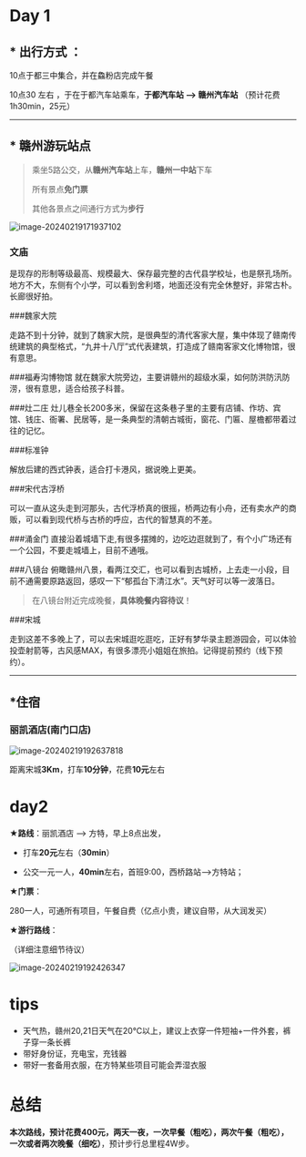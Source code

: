 # Day 1

## * 出行方式 ：

10点于都三中集合，并在鱻粉店完成午餐

10点30 左右 ，于在于都汽车站乘车，**于都汽车站 –>  赣州汽车站** （预计花费1h30min，25元）

---

## * 赣州游玩站点

> 乘坐5路公交，从**赣州汽车站**上车，**赣州一中站**下车
>
> 所有景点**免门票**
>
> 其他各景点之间通行方式为**步行**

![image-20240219171937102](../../../AppData/Roaming/Typora/typora-user-images/image-20240219171937102.png)

### 文庙

是现存的形制等级最高、规模最大、保存最完整的古代县学校址，也是祭孔场所。地方不大，东侧有个小学，可以看到舍利塔，地面还没有完全休整好，非常古朴。长廊很好拍。

###魏家大院

走路不到十分钟，就到了魏家大院，是很典型的清代客家大屋，集中体现了赣南传统建筑的典型格式，“九井十八厅”式代表建筑，打造成了赣南客家文化博物馆，很有意思。

###福寿沟博物馆
就在魏家大院旁边，主要讲赣州的超级水渠，如何防洪防汛防涝，很有意思，适合给孩子科普。

###灶二庄
灶儿巷全长200多米，保留在这条巷子里的主要有店铺、作坊、宾馆、钱庄、衙署、民居等，是一条典型的清朝古城街，窗花、门匾、屋檐都带着过往的记忆。

###标准钟

解放后建的西式钟表，适合打卡港风，据说晚上更美。

###宋代古浮桥

可以一直从这头走到河那头，古代浮桥真的很摇，桥两边有小舟，还有卖水产的商贩，可以看到现代桥与古桥的呼应，古代的智慧真的不差。

###涌金门
直接沿着城墙下走,有很多摆摊的，边吃边逛就到了，有个小广场还有一个公园，不要走城墙上，目前不通哦。

###八镜台
俯瞰赣州八景，看两江交汇，也可以看到古城桥，上去走一小段，目前不通需要原路返回，感叹一下“郁孤台下清江水”。天气好可以等一波落日。

> 在八镜台附近完成晚餐，**具体晚餐内容待议**！

###宋城

走到这差不多晚上了，可以去宋城逛吃逛吃，正好有梦华录主题游园会，可以体验投壶射箭等，古风感MAX，有很多漂亮小姐姐在旅拍。记得提前预约（线下预约）。

---

## *住宿

### **丽凯酒店(南门口店)**

![image-20240219192637818](../../../AppData/Roaming/Typora/typora-user-images/image-20240219192637818.png)

距离宋城**3Km**，打车**10分钟**，花费**10元**左右

# day2

**<span class="star">★</span>路线**：丽凯酒店 –> 方特，早上8点出发，

* 打车**20元**左右（**30min**）

* 公交一元一人，**40min**左右，首班9:00，西桥路站–>方特站；

**<span class="star">★</span>门票**：

280一人，可通所有项目，午餐自费（亿点小贵，建议自带，从大润发买）

**<span class="star">★</span>游行路线**：

（详细注意细节待议）

![image-20240219192426347](../../../AppData/Roaming/Typora/typora-user-images/image-20240219192426347.png)

# tips

* 天气热，赣州20,21日天气在20℃以上，建议上衣穿一件短袖+一件外套，裤子穿一条长裤
* 带好身份证，充电宝，充钱器
* 带好一套备用衣服，在方特某些项目可能会弄湿衣服

# 总结

**本次路线，预计花费400元，两天一夜，一次早餐（粗吃），两次午餐（粗吃），一次或者两次晚餐（细吃）**，预计步行总里程4W步。

